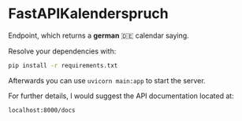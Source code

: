 
# FastAPIKalenderspruch

Endpoint, which returns a **german** 🇩🇪 calendar saying.

Resolve your dependencies with:
```sh
pip install -r requirements.txt
```

Afterwards you can use `uvicorn main:app` to start the server. 

For further details, I would suggest the API documentation located at:

`localhost:8000/docs`
